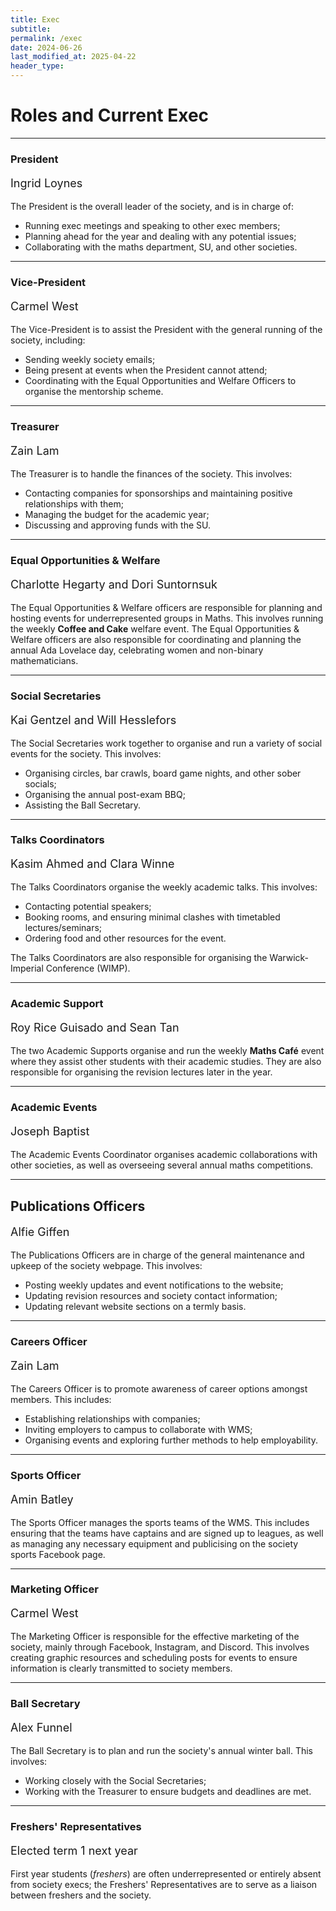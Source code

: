```yaml
---
title: Exec
subtitle: 
permalink: /exec
date: 2024-06-26
last_modified_at: 2025-04-22
header_type:
---
```


# Roles and Current Exec

---

### President
<p class="text-muted" style="font-size: 18px;">Ingrid Loynes</p>

The President is the overall leader of the society, and is in charge of:

* Running exec meetings and speaking to other exec members;
* Planning ahead for the year and dealing with any potential issues;
* Collaborating with the maths department, SU, and other societies.

---

### Vice-President
<p class="text-muted" style="font-size: 18px;">Carmel West</p>

The Vice-President is to assist the President with the general running of the society, including:

* Sending weekly society emails;
* Being present at events when the President cannot attend;
* Coordinating with the Equal Opportunities and Welfare Officers to organise the mentorship scheme.

---

### Treasurer
<p class="text-muted" style="font-size: 18px;">Zain Lam</p>

The Treasurer is to handle the finances of the society. This involves:

* Contacting companies for sponsorships and maintaining positive relationships with them;
* Managing the budget for the academic year;
* Discussing and approving funds with the SU.

---

### Equal Opportunities & Welfare
<p class="text-muted" style="font-size: 18px;">Charlotte Hegarty and Dori Suntornsuk</p>

The Equal Opportunities & Welfare officers are responsible for planning and hosting events for underrepresented groups in Maths. This involves running the weekly **Coffee and Cake** welfare event. The Equal Opportunities & Welfare officers are also responsible for coordinating and planning the annual Ada Lovelace day, celebrating women and non-binary mathematicians.

---

### Social Secretaries
<p class="text-muted" style="font-size: 18px;">Kai Gentzel and Will Hesslefors</p>

The Social Secretaries work together to organise and run a variety of social events for the society. This involves:

* Organising circles, bar crawls, board game nights, and other sober socials;
* Organising the annual post-exam BBQ;
* Assisting the Ball Secretary.

---

### Talks Coordinators
<p class="text-muted" style="font-size: 18px;">Kasim Ahmed and Clara Winne</p>
The Talks Coordinators organise the weekly academic talks. This involves:

* Contacting potential speakers;
* Booking rooms, and ensuring minimal clashes with timetabled lectures/seminars;
* Ordering food and other resources for the event.

The Talks Coordinators are also responsible for organising the Warwick-Imperial Conference (WIMP).

---

### Academic Support
<p class="text-muted" style="font-size: 18px;">Roy Rice Guisado and Sean Tan</p>

The two Academic Supports organise and run the weekly **Maths Café** event where they assist other students with their academic studies. They are also responsible for organising the revision lectures later in the year.

---

### Academic Events
<p class="text-muted" style="font-size: 18px;">Joseph Baptist</p>

The Academic Events Coordinator organises academic collaborations with other societies, as well as overseeing several annual maths competitions.

---

## Publications Officers
<p class="text-muted" style="font-size: 18px;">Alfie Giffen</p>

The Publications Officers are in charge of the general maintenance and upkeep of the society webpage. This involves:

* Posting weekly updates and event notifications to the website;
* Updating revision resources and society contact information;
* Updating relevant website sections on a termly basis.

---

### Careers Officer
<p class="text-muted" style="font-size: 18px;">Zain Lam</p>

The Careers Officer is to promote awareness of career options amongst members. This includes:

* Establishing relationships with companies;
* Inviting employers to campus to collaborate with WMS;
* Organising events and exploring further methods to help employability.

---

### Sports Officer
<p class="text-muted" style="font-size: 18px;">Amin Batley</p>

The Sports Officer manages the sports teams of the WMS. This includes ensuring that the teams have captains and are signed up to leagues, as well as managing any necessary equipment and publicising on the society sports Facebook page.

---

### Marketing Officer
<p class="text-muted" style="font-size: 18px;">Carmel West</p>

The Marketing Officer is responsible for the effective marketing of the society, mainly through Facebook, Instagram, and Discord. This involves creating graphic resources and scheduling posts for events to ensure information is clearly transmitted to society members.

---

### Ball Secretary
<p class="text-muted" style="font-size: 18px;">Alex Funnel</p>

The Ball Secretary is to plan and run the society's annual winter ball. This involves:

* Working closely with the Social Secretaries;
* Working with the Treasurer to ensure budgets and deadlines are met.

---

### Freshers' Representatives
<p class="text-muted" style="font-size: 18px;">Elected term 1 next year</p>

First year students (*freshers*) are often underrepresented or entirely absent from society execs; the Freshers' Representatives are to serve as a liaison between freshers and the society.
